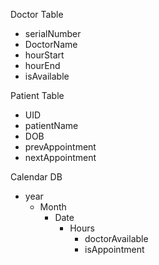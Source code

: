 Doctor Table
 - serialNumber
 - DoctorName
 - hourStart
 - hourEnd
 - isAvailable

Patient Table
 - UID
 - patientName
 - DOB
 - prevAppointment
 - nextAppointment

Calendar DB
 - year
    - Month
       - Date
         - Hours
            - doctorAvailable
            - isAppointment